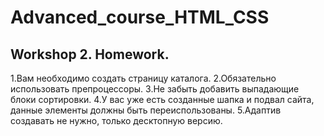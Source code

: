 # Advanced_course_HTML_CSS

## Workshop 2. Homework. 

1.Вам необходимо создать страницу каталога.
2.Обязательно использовать препроцессоры.
3.Не забыть добавить выпадающие блоки сортировки.
4.У вас уже есть созданные шапка и подвал сайта, данные элементы должны быть переиспользованы.
5.Адаптив создавать не нужно, только десктопную версию.